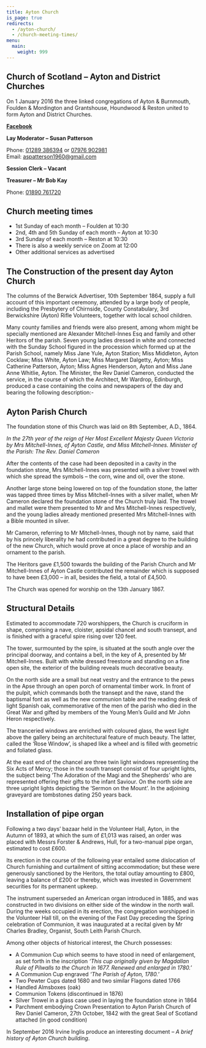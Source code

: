 ```yaml
---
title: Ayton Church
is_page: true
redirects:
  - /ayton-church/
  - /church-meeting-times/
menu:
  main:
    weight: 999
---
```


## Church of Scotland – Ayton and District Churches

On 1 January 2016 the three linked congregations of Ayton & Burnmouth, Foulden & Mordington and Grantshouse, Houndwood & Reston united to form Ayton and District Churches.

**[Facebook](https://www.facebook.com/people/Church-of-Scotland-Ayton-and-District-Churches/100066754323382/)**

**Lay Moderator – Susan Patterson**

Phone: [01289 386394](tel:00441289386394) or [07976 902981](tel:00447976902981)  
Email: <aspatterson1960@gmail.com>  

**Session Clerk – Vacant**

**Treasurer – Mr Bob Kay**

Phone: [01890 761720](tel:00441890761720)

## Church meeting times

* 1st Sunday of each month – Foulden at 10:30
* 2nd, 4th and 5th Sunday of each month – Ayton at 10:30
* 3rd Sunday of each month – Reston at 10:30
* There is also a weekly service on Zoom at 12:00
* Other additional services as advertised

## The Construction of the present day Ayton Church

The columns of the Berwick Advertiser, 10th September 1864, supply a full account of this important ceremony, attended by a large body of people, including the Presbytery of Chirnside, County Constabulary, 3rd Berwickshire (Ayton) Rifle Volunteers, together with local school children.

Many county families and friends were also present, among whom might be specially mentioned are Alexander Mitchell-Innes Esq and family and other Heritors of the parish. Seven young ladies dressed in white and connected with the Sunday School figured in the procession which formed up at the Parish School, namely Miss Jane Yule, Ayton Station; Miss Middleton, Ayton Cocklaw; Miss White, Ayton Law; Miss Margaret Dalgetty, Ayton; Miss Catherine Patterson, Ayton; Miss Agnes Henderson, Ayton and Miss Jane Anne Whitlie, Ayton. The Minister, the Rev Daniel Cameron, conducted the service, in the course of which the Architect, Mr Wardrop, Edinburgh, produced a case containing the coins and newspapers of the day and bearing the following description:-

## Ayton Parish Church

The foundation stone of this Church was laid on 8th September, A.D., 1864.

*In the 27th year of the reign of Her Most Excellent Majesty Queen Victoria by Mrs Mitchell-Innes, of Ayton Castle, and Miss Mitchell-Innes. Minister of the Parish: The Rev. Daniel Cameron*

After the contents of the case had been deposited in a cavity in the foundation stone, Mrs Mitchell-Innes was presented with a silver trowel with which she spread the symbols – the corn, wine and oil, over the stone.

Another large stone being lowered on top of the foundation stone, the latter was tapped three times by Miss Mitchell-Innes with a silver mallet, when Mr Cameron declared the foundation stone of the Church truly laid. The trowel and mallet were them presented to Mr and Mrs Mitchell-Innes respectively, and the young ladies already mentioned presented Mrs Mitchell-Innes with a Bible mounted in silver.

Mr Cameron, referring to Mr Mitchell-Innes, though not by name, said that by his princely liberality he had contributed in a great degree to the building of the new Church, which would prove at once a place of worship and an ornament to the parish.

The Heritors gave £1,500 towards the building of the Parish Church and Mr Mitchell-Innes of Ayton Castle contributed the remainder which is supposed to have been £3,000 – in all, besides the field, a total of £4,500.

The Church was opened for worship on the 13th January 1867.

## Structural Details

Estimated to accommodate 720 worshippers, the Church is cruciform in shape, comprising a nave, cloister, apsidal chancel and south transept, and is finished with a graceful spire rising over 120 feet.

The tower, surmounted by the spire, is situated at the south angle over the principal doorway, and contains a bell, in the key of A, presented by Mr Mitchell-Innes. Built with white dressed freestone and standing on a fine open site, the exterior of the building reveals much decorative beauty.

On the north side are a small but neat vestry and the entrance to the pews in the Apse through an open porch of ornamental timber work. In front of the pulpit, which commands both the transept and the nave, stand the baptismal font as well as the new communion table and the reading desk of light Spanish oak, commemorative of the men of the parish who died in the Great War and gifted by members of the Young Men’s Guild and Mr John Heron respectively.

The tranceried windows are enriched with coloured glass, the west light above the gallery being an architectural feature of much beauty. The latter, called the ‘Rose Window’, is shaped like a wheel and is filled with geometric and foliated glass.

At the east end of the chancel are three twin light windows representing the Six Acts of Mercy; those in the south transept consist of four upright lights, the subject being ‘The Adoration of the Magi and the Shepherds’ who are represented offering their gifts to the infant Saviour. On the north side are three upright lights depicting the ‘Sermon on the Mount’. In the adjoining graveyard are tombstones dating 250 years back.

## Installation of pipe organ

Following a two days’ bazaar held in the Volunteer Hall, Ayton, in the Autumn of 1893, at which the sum of £1,013 was raised, an order was placed with Messrs Forster & Andrews, Hull, for a two-manual pipe organ, estimated to cost £600.

Its erection in the course of the following year entailed some dislocation of Church furnishing and curtailment of sitting accommodation; but these were generously sanctioned by the Heritors, the total outlay amounting to £800, leaving a balance of £200 or thereby, which was invested in Government securities for its permanent upkeep.

The instrument superseded an American organ introduced in 1885, and was constructed in two divisions on either side of the window in the north wall. During the weeks occupied in its erection, the congregation worshipped in the Volunteer Hall till, on the evening of the Fast Day preceding the Spring celebration of Communion, it was inaugurated at a recital given by Mr Charles Bradley, Organist, South Leith Parish Church.

Among other objects of historical interest, the Church possesses:

* A Communion Cup which seems to have stood in need of enlargement, as set forth in the inscription *‘This cup originally given by Magdallan Rule of Pilwalls to the Church in 1677. Renewed and enlarged in 1780.’*
* A Communion Cup engraved *‘The Parish of Ayton, 1780.’*
* Two Pewter Cups dated 1680 and two similar Flagons dated 1766
* Handled Almsboxes (oak)
* Communion Tokens (discontinued in 1876)
* Silver Trowel in a glass case used in laying the foundation stone in 1864
* Parchment embodying Crown Presentation to Ayton Parish Church of Rev Daniel Cameron, 27th October, 1842 with the great Seal of Scotland attached (in good condition)

In September 2016 Irvine Inglis produce an interesting document – *A brief history of Ayton Church building*.
